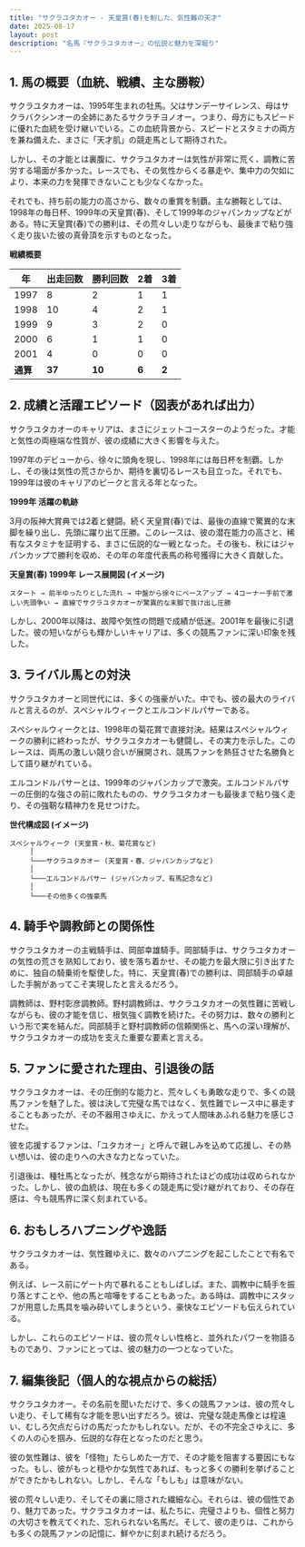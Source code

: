 ```yaml
---
title: "サクラユタカオー - 天皇賞(春)を制した、気性難の天才"
date: 2025-08-17
layout: post
description: "名馬『サクラユタカオー』の伝説と魅力を深堀り"
---
```


## 1. 馬の概要（血統、戦績、主な勝鞍）

サクラユタカオーは、1995年生まれの牡馬。父はサンデーサイレンス、母はサクラバクシンオーの全姉にあたるサクラチヨノオー。つまり、母方にもスピードに優れた血統を受け継いでいる。この血統背景から、スピードとスタミナの両方を兼ね備えた、まさに「天才肌」の競走馬として期待された。

しかし、その才能とは裏腹に、サクラユタカオーは気性が非常に荒く、調教に苦労する場面が多かった。レースでも、その気性からくる暴走や、集中力の欠如により、本来の力を発揮できないことも少なくなかった。

それでも、持ち前の能力の高さから、数々の重賞を制覇。主な勝鞍としては、1998年の毎日杯、1999年の天皇賞(春)、そして1999年のジャパンカップなどがある。特に天皇賞(春)での勝利は、その荒々しい走りながらも、最後まで粘り強く走り抜いた彼の真骨頂を示すものとなった。

**戦績概要**

| 年 | 出走回数 | 勝利回数 | 2着 | 3着 |
|---|---|---|---|---|
| 1997 | 8 | 2 | 1 | 1 |
| 1998 | 10 | 4 | 2 | 1 |
| 1999 | 9 | 3 | 2 | 0 |
| 2000 | 6 | 1 | 1 | 0 |
| 2001 | 4 | 0 | 0 | 0 |
| **通算** | **37** | **10** | **6** | **2** |


## 2. 成績と活躍エピソード（図表があれば出力）

サクラユタカオーのキャリアは、まさにジェットコースターのようだった。才能と気性の両極端な性質が、彼の成績に大きく影響を与えた。

1997年のデビューから、徐々に頭角を現し、1998年には毎日杯を制覇。しかし、その後は気性の荒さからか、期待を裏切るレースも目立った。それでも、1999年は彼のキャリアのピークと言える年となった。

**1999年 活躍の軌跡**

3月の阪神大賞典では2着と健闘。続く天皇賞(春)では、最後の直線で驚異的な末脚を繰り出し、先頭に躍り出て圧勝。このレースは、彼の潜在能力の高さと、稀有なスタミナを証明する、まさに伝説的な一戦となった。その後も、秋にはジャパンカップで勝利を収め、その年の年度代表馬の称号獲得に大きく貢献した。

**天皇賞(春) 1999年 レース展開図 (イメージ)**

```
スタート → 前半ゆったりとした流れ → 中盤から徐々にペースアップ → 4コーナー手前で激しい先頭争い → 直線でサクラユタカオーが驚異的な末脚で抜け出し圧勝
```

しかし、2000年以降は、故障や気性の問題で成績が低迷。2001年を最後に引退した。彼の短いながらも輝かしいキャリアは、多くの競馬ファンに深い印象を残した。


## 3. ライバル馬との対決

サクラユタカオーと同世代には、多くの強豪がいた。中でも、彼の最大のライバルと言えるのが、スペシャルウィークとエルコンドルパサーである。

スペシャルウィークとは、1998年の菊花賞で直接対決。結果はスペシャルウィークの勝利に終わったが、サクラユタカオーも健闘し、その実力を示した。このレースは、両馬の激しい競り合いが展開され、競馬ファンを熱狂させた名勝負として語り継がれている。

エルコンドルパサーとは、1999年のジャパンカップで激突。エルコンドルパサーの圧倒的な強さの前に敗れたものの、サクラユタカオーも最後まで粘り強く走り、その強靭な精神力を見せつけた。

**世代構成図 (イメージ)**

```
スペシャルウィーク (天皇賞・秋、菊花賞など)
     │
     └───サクラユタカオー (天皇賞・春、ジャパンカップなど)
     │
     └───エルコンドルパサー (ジャパンカップ、有馬記念など)
     │
     └───その他多くの強豪馬
```


## 4. 騎手や調教師との関係性

サクラユタカオーの主戦騎手は、岡部幸雄騎手。岡部騎手は、サクラユタカオーの気性の荒さを熟知しており、彼を落ち着かせ、その能力を最大限に引き出すために、独自の騎乗術を駆使した。特に、天皇賞(春)での勝利は、岡部騎手の卓越した手腕があってこそ実現したと言えるだろう。

調教師は、野村彰彦調教師。野村調教師は、サクラユタカオーの気性難に苦戦しながらも、彼の才能を信じ、根気強く調教を続けた。その努力は、数々の勝利という形で実を結んだ。岡部騎手と野村調教師の信頼関係と、馬への深い理解が、サクラユタカオーの成功を支えた重要な要素と言える。


## 5. ファンに愛された理由、引退後の話

サクラユタカオーは、その圧倒的な能力と、荒々しくも勇敢な走りで、多くの競馬ファンを魅了した。彼は決して完璧な馬ではなく、気性難でレース中に暴走することもあったが、その不器用さゆえに、かえって人間味あふれる魅力を感じさせた。

彼を応援するファンは、「ユタカオー」と呼んで親しみを込めて応援し、その熱い想いは、彼の走りへの大きな力となっていた。

引退後は、種牡馬となったが、残念ながら期待されたほどの成功は収められなかった。しかし、彼の血統は、現在も多くの競走馬に受け継がれており、その存在感は、今も競馬界に深く刻まれている。


## 6. おもしろハプニングや逸話

サクラユタカオーは、気性難ゆえに、数々のハプニングを起こしたことで有名である。

例えば、レース前にゲート内で暴れることもしばしば。また、調教中に騎手を振り落とすことや、他の馬と喧嘩をすることもあった。ある時は、調教中にスタッフが用意した馬具を噛み砕いてしまうという、豪快なエピソードも伝えられている。

しかし、これらのエピソードは、彼の荒々しい性格と、並外れたパワーを物語るものであり、ファンにとっては、彼の魅力の一つとなっていた。


## 7. 編集後記（個人的な視点からの総括）

サクラユタカオー。その名前を聞いただけで、多くの競馬ファンは、彼の荒々しい走り、そして稀有な才能を思い出すだろう。彼は、完璧な競走馬像とは程遠い、むしろ欠点だらけの馬だったかもしれない。だが、その不完全さゆえに、多くの人の心を掴み、伝説的な存在となったのだと思う。

彼の気性難は、彼を「怪物」たらしめた一方で、その才能を阻害する要因にもなった。もし、彼がもっと穏やかな気性であれば、もっと多くの勝利を挙げることができたかもしれない。しかし、そんな「もしも」は意味がない。

彼の荒々しい走り、そしてその裏に隠された繊細な心。それらは、彼の個性であり、魅力であった。サクラユタカオーは、私たちに、完璧さよりも、個性と努力の大切さを教えてくれた、忘れられない名馬だ。そして、彼の走りは、これからも多くの競馬ファンの記憶に、鮮やかに刻まれ続けるだろう。
